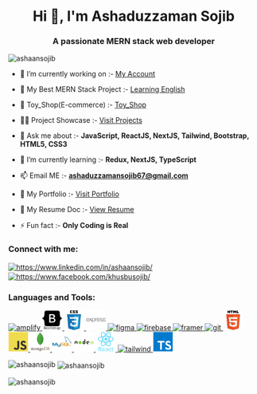 <h1 align="center">Hi 👋, I'm Ashaduzzaman Sojib</h1>
<h3 align="center">A passionate MERN stack web developer</h3>

<p align="left"> <img src="https://komarev.com/ghpvc/?username=ashaansojib&label=Profile%20views&color=0e75b6&style=flat" alt="ashaansojib" /> </p>

<!-- <p align="left"> <a href="https://twitter.com/" target="blank"><img src="https://img.shields.io/twitter/follow/?logo=twitter&style=for-the-badge" alt="" /></a> </p> -->

- 🔭 I’m currently working on :- [My Account](https://github.com/ashaansojib/my-account)

- 👯 My Best MERN Stack Project :- [Learning English](https://learning-assigment-12.web.app/)

- 🤝 Toy_Shop(E-commerce) :- [Toy_Shop](https://toy-shop-c3c3c.web.app/)

- 👨‍💻 Project Showcase :- [Visit Projects](https://cheery-phoenix-820af0.netlify.app/)

- 💬 Ask me about :- **JavaScript, ReactJS, NextJS, Tailwind, Bootstrap, HTML5, CSS3**

- 🌱 I’m currently learning :- **Redux, NextJS, TypeScript**

- 📫 Email ME :- **ashaduzzamansojib67@gmail.com**

- 📝 My Portfolio :- [Visit Portfolio](https://cheery-phoenix-820af0.netlify.app/)

- 📄 My Resume Doc :- [View Resume](https://drive.google.com/file/d/1ur9YsDz0h-fv8Kz3iZI6AKzLVt3mJymi/view)

- ⚡ Fun fact :- **Only Coding is Real**

<h3 align="left">Connect with me:</h3>
<p align="left">
<a href="https://linkedin.com/in/https://www.linkedin.com/in/ashaansojib/" target="blank"><img align="center" src="https://raw.githubusercontent.com/rahuldkjain/github-profile-readme-generator/master/src/images/icons/Social/linked-in-alt.svg" alt="https://www.linkedin.com/in/ashaansojib/" height="30" width="40" /></a>
<a href="https://fb.com/https://www.facebook.com/khusbusojib/" target="blank"><img align="center" src="https://raw.githubusercontent.com/rahuldkjain/github-profile-readme-generator/master/src/images/icons/Social/facebook.svg" alt="https://www.facebook.com/khusbusojib/" height="30" width="40" /></a>
</p>

<h3 align="left">Languages and Tools:</h3>
<p align="left"> <a href="https://aws.amazon.com/amplify/" target="_blank" rel="noreferrer"> <img src="https://docs.amplify.aws/assets/logo-dark.svg" alt="amplify" width="40" height="40"/> </a> <a href="https://getbootstrap.com" target="_blank" rel="noreferrer"> <img src="https://raw.githubusercontent.com/devicons/devicon/master/icons/bootstrap/bootstrap-plain-wordmark.svg" alt="bootstrap" width="40" height="40"/> </a> <a href="https://www.w3schools.com/css/" target="_blank" rel="noreferrer"> <img src="https://raw.githubusercontent.com/devicons/devicon/master/icons/css3/css3-original-wordmark.svg" alt="css3" width="40" height="40"/> </a> <a href="https://expressjs.com" target="_blank" rel="noreferrer"> <img src="https://raw.githubusercontent.com/devicons/devicon/master/icons/express/express-original-wordmark.svg" alt="express" width="40" height="40"/> </a> <a href="https://www.figma.com/" target="_blank" rel="noreferrer"> <img src="https://www.vectorlogo.zone/logos/figma/figma-icon.svg" alt="figma" width="40" height="40"/> </a> <a href="https://firebase.google.com/" target="_blank" rel="noreferrer"> <img src="https://www.vectorlogo.zone/logos/firebase/firebase-icon.svg" alt="firebase" width="40" height="40"/> </a> <a href="https://www.framer.com/" target="_blank" rel="noreferrer"> <img src="https://www.vectorlogo.zone/logos/framer/framer-icon.svg" alt="framer" width="40" height="40"/> </a> <a href="https://git-scm.com/" target="_blank" rel="noreferrer"> <img src="https://www.vectorlogo.zone/logos/git-scm/git-scm-icon.svg" alt="git" width="40" height="40"/> </a> <a href="https://www.w3.org/html/" target="_blank" rel="noreferrer"> <img src="https://raw.githubusercontent.com/devicons/devicon/master/icons/html5/html5-original-wordmark.svg" alt="html5" width="40" height="40"/> </a> <a href="https://developer.mozilla.org/en-US/docs/Web/JavaScript" target="_blank" rel="noreferrer"> <img src="https://raw.githubusercontent.com/devicons/devicon/master/icons/javascript/javascript-original.svg" alt="javascript" width="40" height="40"/> </a> <a href="https://www.mongodb.com/" target="_blank" rel="noreferrer"> <img src="https://raw.githubusercontent.com/devicons/devicon/master/icons/mongodb/mongodb-original-wordmark.svg" alt="mongodb" width="40" height="40"/> </a> <a href="https://www.mysql.com/" target="_blank" rel="noreferrer"> <img src="https://raw.githubusercontent.com/devicons/devicon/master/icons/mysql/mysql-original-wordmark.svg" alt="mysql" width="40" height="40"/> </a> <a href="https://nodejs.org" target="_blank" rel="noreferrer"> <img src="https://raw.githubusercontent.com/devicons/devicon/master/icons/nodejs/nodejs-original-wordmark.svg" alt="nodejs" width="40" height="40"/> </a> <a href="https://reactjs.org/" target="_blank" rel="noreferrer"> <img src="https://raw.githubusercontent.com/devicons/devicon/master/icons/react/react-original-wordmark.svg" alt="react" width="40" height="40"/> </a> <a href="https://tailwindcss.com/" target="_blank" rel="noreferrer"> <img src="https://www.vectorlogo.zone/logos/tailwindcss/tailwindcss-icon.svg" alt="tailwind" width="40" height="40"/> </a> <a href="https://www.typescriptlang.org/" target="_blank" rel="noreferrer"> <img src="https://raw.githubusercontent.com/devicons/devicon/master/icons/typescript/typescript-original.svg" alt="typescript" width="40" height="40"/> </a> </p>

<p><img align="left" src="https://github-readme-stats.vercel.app/api/top-langs?username=ashaansojib&show_icons=true&locale=en&layout=compact" alt="ashaansojib" /></p>

<p>&nbsp;<img align="center" src="https://github-readme-stats.vercel.app/api?username=ashaansojib&show_icons=true&locale=en" alt="ashaansojib" /></p>

<p><img align="center" src="https://github-readme-streak-stats.herokuapp.com/?user=ashaansojib&" alt="ashaansojib" /></p>
